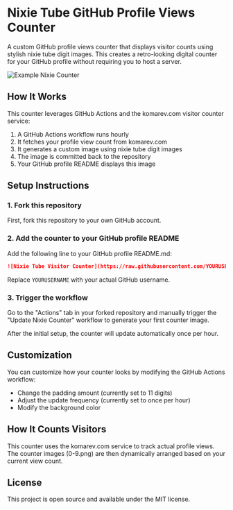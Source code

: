 # Nixie Tube GitHub Profile Views Counter

A custom GitHub profile views counter that displays visitor counts using stylish nixie tube digit images. This creates a retro-looking digital counter for your GitHub profile without requiring you to host a server.

![Example Nixie Counter](https://raw.githubusercontent.com/YOURUSERNAME/nixiecreadme/main/counter.png)

## How It Works

This counter leverages GitHub Actions and the komarev.com visitor counter service:

1. A GitHub Actions workflow runs hourly
2. It fetches your profile view count from komarev.com
3. It generates a custom image using nixie tube digit images
4. The image is committed back to the repository
5. Your GitHub profile README displays this image

## Setup Instructions

### 1. Fork this repository

First, fork this repository to your own GitHub account.

### 2. Add the counter to your GitHub profile README

Add the following line to your GitHub profile README.md:

```markdown
![Nixie Tube Visitor Counter](https://raw.githubusercontent.com/YOURUSERNAME/nixiecreadme/main/counter.png)
```

Replace `YOURUSERNAME` with your actual GitHub username.

### 3. Trigger the workflow

Go to the "Actions" tab in your forked repository and manually trigger the "Update Nixie Counter" workflow to generate your first counter image.

After the initial setup, the counter will update automatically once per hour.

## Customization

You can customize how your counter looks by modifying the GitHub Actions workflow:

- Change the padding amount (currently set to 11 digits)
- Adjust the update frequency (currently set to once per hour)
- Modify the background color

## How It Counts Visitors

This counter uses the komarev.com service to track actual profile views. The counter images (0-9.png) are then dynamically arranged based on your current view count.

## License

This project is open source and available under the MIT license.